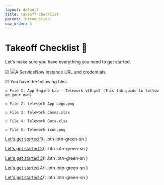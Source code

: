 ```yaml
---
layout: default
title: Takeoff Checklist
parent: Introduction
nav_order: 3
---
```


# Takeoff Checklist 🚀

Let's make sure you have everything you need to get started.

☑ ![](RackMultipart20221028-1-d1lmac_html_ce92986e4935f92b.png)A ServiceNow instance URL and credentials.


☑ You have the following files

    ☑ File 1: App Engine Lab - Telework v30.pdf (This lab guide to follow on your own)

    ☑ File 2: telework App Logo.png

    ☑ File 3: Telework Cases.xlsx

    ☑ File 4: Telework Data.xlsx

    ☑ File 5: Telework icon.png



[Let's get started 1]( ../Part_1_Build_the_Foundation){: .btn .btn-green-sn }

[Let's get started 2]( ../Part_1_Build_the_Foundation/Part_1.0_Main.md){: .btn .btn-green-sn }

[Let's get started 3]( ../Part_1_Build_the_Foundation/Part_1.0_Main.md){: .btn .btn-green-sn }

[Let's get started 4]( ../../docs/Part_1_Build_the_Foundation){: .btn .btn-green-sn }

[Let's get started 4]( ../../docs/Part_1_Build_the_Foundation/Part_1.0_Main.md){: .btn .btn-green-sn }

